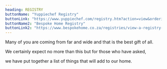 ```yaml
---
heading: REGISTRY
buttonName: "Yuppiechef Registry"
buttonLink: "https://www.yuppiechef.com/registry.htm?action=view&orderid=6574017"
buttonName2: "Bespoke Home Registry"
buttonLink2: "https://www.bespokehome.co.za/registries/view-a-registry-2/?wlid=112078"
---
```


Many of you are coming from far and wide and that is the best gift of all. 


We certainly expect no more than this but for those who have asked, 


we have put together a list of things that will add to our home.
